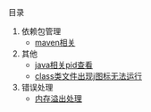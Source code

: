 目录

1.  依赖包管理
    -   [maven相关](./docs/maven相关.md)
2.  其他
    -   [java相关pid查看](./other/java相关pid查看.md)
    -   [class类文件出现j图标无法运行](./other/class类文件出现j图标无法运行.md)
3.  错误处理
    -   [内存溢出处理](./error/内存溢出处理.md)